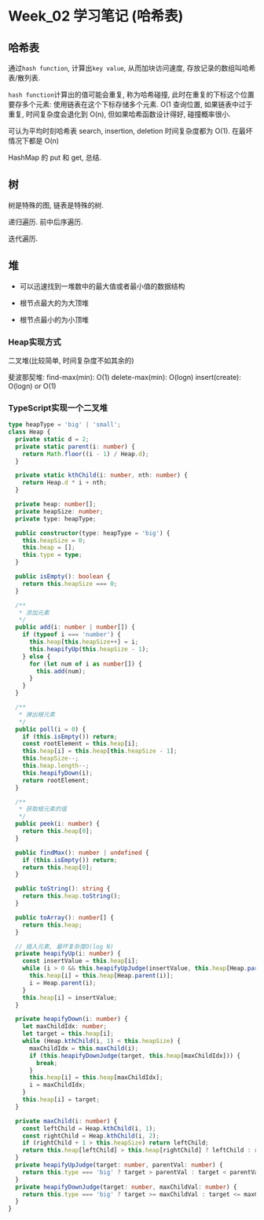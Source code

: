 # Week_02 学习笔记 (哈希表)

## 哈希表

通过`hash function`, 计算出`key value`, 从而加块访问速度, 存放记录的数组叫哈希表/散列表.

`hash function`计算出的值可能会重复, 称为哈希碰撞, 此时在重复的下标这个位置要存多个元素: 使用链表在这个下标存储多个元素.
O(1 查询位置, 如果链表中过于重复, 时间复杂度会退化到 O(n), 但如果哈希函数设计得好, 碰撞概率很小.

可认为平均时刻哈希表 search, insertion, deletion 时间复杂度都为 O(1). 在最坏情况下都是 O(n)

HashMap 的 put 和 get, 总结.

## 树

树是特殊的图, 链表是特殊的树.

递归遍历. 前中后序遍历.

迭代遍历.

## 堆

- 可以迅速找到一堆数中的最大值或者最小值的数据结构

- 根节点最大的为大顶堆
- 根节点最小的为小顶堆

### Heap实现方式
二叉堆(比较简单, 时间复杂度不如其余的)

斐波那契堆:  find-max(min): O(1)     delete-max(min): O(logn)      insert(create): O(logn) or O(1)

###  TypeScript实现一个二叉堆
```ts
type heapType = 'big' | 'small';
class Heap {
  private static d = 2;
  private static parent(i: number) {
    return Math.floor((i - 1) / Heap.d);
  }

  private static kthChild(i: number, nth: number) {
    return Heap.d * i + nth;
  }

  private heap: number[];
  private heapSize: number;
  private type: heapType;

  public constructor(type: heapType = 'big') {
    this.heapSize = 0;
    this.heap = [];
    this.type = type;
  }

  public isEmpty(): boolean {
    return this.heapSize === 0;
  }

  /**
   * 添加元素
   */
  public add(i: number | number[]) {
    if (typeof i === 'number') {
      this.heap[this.heapSize++] = i;
      this.heapifyUp(this.heapSize - 1);
    } else {
      for (let num of i as number[]) {
        this.add(num);
      }
    }
  }

  /**
   * 弹出根元素
   */
  public poll(i = 0) {
    if (this.isEmpty()) return;
    const rootElement = this.heap[i];
    this.heap[i] = this.heap[this.heapSize - 1];
    this.heapSize--;
    this.heap.length--;
    this.heapifyDown(i);
    return rootElement;
  }

  /**
   * 获取根元素的值
   */
  public peek(i: number) {
    return this.heap[0];
  }

  public findMax(): number | undefined {
    if (this.isEmpty()) return;
    return this.heap[0];
  }

  public toString(): string {
    return this.heap.toString();
  }

  public toArray(): number[] {
    return this.heap;
  }

  // 插入元素, 最坏复杂度O(log N)
  private heapifyUp(i: number) {
    const insertValue = this.heap[i];
    while (i > 0 && this.heapifyUpJudge(insertValue, this.heap[Heap.parent(i)])) {
      this.heap[i] = this.heap[Heap.parent(i)];
      i = Heap.parent(i);
    }
    this.heap[i] = insertValue;
  }

  private heapifyDown(i: number) {
    let maxChildIdx: number;
    let target = this.heap[i];
    while (Heap.kthChild(i, 1) < this.heapSize) {
      maxChildIdx = this.maxChild(i);
      if (this.heapifyDownJudge(target, this.heap[maxChildIdx])) {
        break;
      }
      this.heap[i] = this.heap[maxChildIdx];
      i = maxChildIdx;
    }
    this.heap[i] = target;
  }

  private maxChild(i: number) {
    const leftChild = Heap.kthChild(i, 1);
    const rightChild = Heap.kthChild(i, 2);
    if (rightChild + 1 > this.heapSize) return leftChild;
    return this.heap[leftChild] > this.heap[rightChild] ? leftChild : rightChild;
  }
  private heapifyUpJudge(target: number, parentVal: number) {
    return this.type === 'big' ? target > parentVal : target < parentVal;
  }
  private heapifyDownJudge(target: number, maxChildVal: number) {
    return this.type === 'big' ? target >= maxChildVal : target <= maxChildVal;
  }
}  
```

